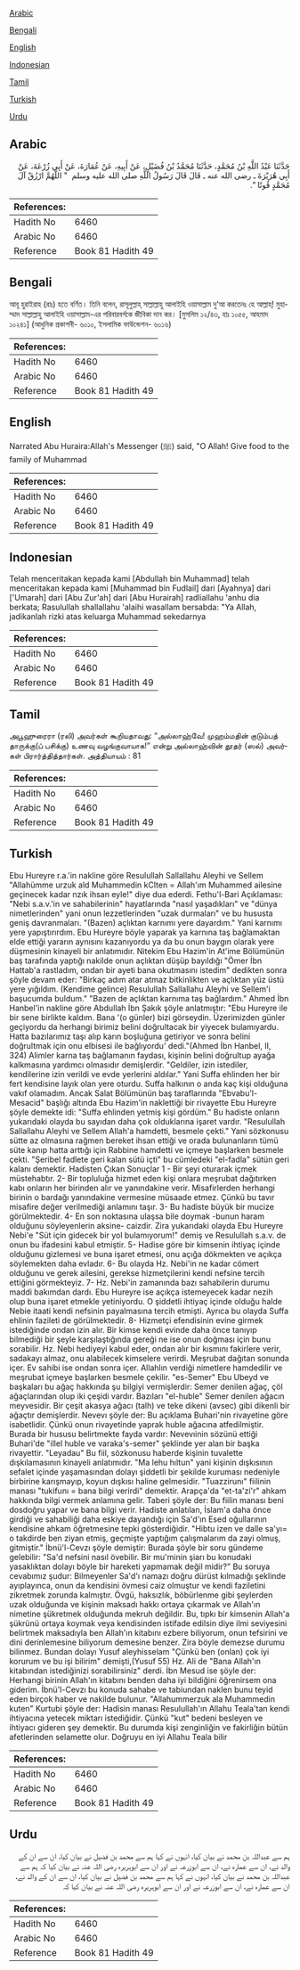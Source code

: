 [Arabic](#arabic)

[Bengali](#bengali)

[English](#english)

[Indonesian](#indonesian)

[Tamil](#tamil)

[Turkish](#turkish)

[Urdu](#urdu)

## Arabic


<div dir="rtl" lang="ar" style={{fontSize:'larger',backgroundColor:'#f8f9fa',padding:20}}>
حَدَّثَنَا عَبْدُ اللَّهِ بْنُ مُحَمَّدٍ، حَدَّثَنَا مُحَمَّدُ بْنُ فُضَيْلٍ، عَنْ أَبِيهِ، عَنْ عُمَارَةَ، عَنْ أَبِي زُرْعَةَ، عَنْ أَبِي هُرَيْرَةَ ـ رضى الله عنه ـ قَالَ قَالَ رَسُولُ اللَّهِ صلى الله عليه وسلم ‏ "‏ اللَّهُمَّ ارْزُقْ آلَ مُحَمَّدٍ قُوتًا ‏"‏‏.‏
</div>
<div style={{backgroundColor:'#f8f9fa',padding:20, marginBottom: 10}}><table> <thead> <tr> <th>References:</th> <th></th> </tr> </thead> <tbody><tr><td>Hadith No</td><td>6460</td></tr><tr><td>Arabic No</td><td>6460</td></tr><tr><td>Reference</td><td>Book 81 Hadith 49</td></tr></tbody></table></div>

## Bengali


<div dir="ltr" lang="bn" style={{fontSize:'larger',backgroundColor:'#f8f9fa',padding:20}}>
আবূ হুরাইরাহ (রাঃ) হতে বর্ণিত। তিনি বলেন, রাসূলুল্লাহ্ সাল্লাল্লাহু আলাইহি ওয়াসাল্লাম দু‘আ করতেনঃ হে আল্লাহ্! মুহাম্মাদ সাল্লাল্লাহু আলাইহি ওয়াসাল্লাম-এর পরিবারবর্গকে জীবিকা দান কর। [মুসলিম ১২/৪৩, হাঃ ১০৫৫, আহমাদ ১০২৪১] (আধুনিক প্রকাশনী- ৬০১০, ইসলামিক ফাউন্ডেশন- ৬০১৬)
</div>
<div style={{backgroundColor:'#f8f9fa',padding:20, marginBottom: 10}}><table> <thead> <tr> <th>References:</th> <th></th> </tr> </thead> <tbody><tr><td>Hadith No</td><td>6460</td></tr><tr><td>Arabic No</td><td>6460</td></tr><tr><td>Reference</td><td>Book 81 Hadith 49</td></tr></tbody></table></div>

## English


<div dir="ltr" lang="en" style={{fontSize:'larger',backgroundColor:'#f8f9fa',padding:20}}>
Narrated Abu Huraira:Allah's Messenger (ﷺ) said, "O Allah! Give food to the family of Muhammad
</div>
<div style={{backgroundColor:'#f8f9fa',padding:20, marginBottom: 10}}><table> <thead> <tr> <th>References:</th> <th></th> </tr> </thead> <tbody><tr><td>Hadith No</td><td>6460</td></tr><tr><td>Arabic No</td><td>6460</td></tr><tr><td>Reference</td><td>Book 81 Hadith 49</td></tr></tbody></table></div>

## Indonesian


<div dir="ltr" lang="id" style={{fontSize:'larger',backgroundColor:'#f8f9fa',padding:20}}>
Telah menceritakan kepada kami [Abdullah bin Muhammad] telah menceritakan kepada kami [Muhammad bin Fudlail] dari [Ayahnya] dari ['Umarah] dari [Abu Zur'ah] dari [Abu Hurairah] radliallahu 'anhu dia berkata; Rasulullah shallallahu 'alaihi wasallam bersabda: "Ya Allah, jadikanlah rizki atas keluarga Muhammad sekedarnya
</div>
<div style={{backgroundColor:'#f8f9fa',padding:20, marginBottom: 10}}><table> <thead> <tr> <th>References:</th> <th></th> </tr> </thead> <tbody><tr><td>Hadith No</td><td>6460</td></tr><tr><td>Arabic No</td><td>6460</td></tr><tr><td>Reference</td><td>Book 81 Hadith 49</td></tr></tbody></table></div>

## Tamil


<div dir="ltr" lang="ta" style={{fontSize:'larger',backgroundColor:'#f8f9fa',padding:20}}>
அபூஹுரைரா (ரலி) அவர்கள் கூறியதாவது: “அல்லாஹ்வே! முஹம்மதின் குடும்பத் தாருக்கு(ப் பசிக்கு) உணவு வழங்குவாயாக!” என்று அல்லாஹ்வின் தூதர் (ஸல்) அவர்கள் பிரார்த்தித்தார்கள். அத்தியாயம் : 81
</div>
<div style={{backgroundColor:'#f8f9fa',padding:20, marginBottom: 10}}><table> <thead> <tr> <th>References:</th> <th></th> </tr> </thead> <tbody><tr><td>Hadith No</td><td>6460</td></tr><tr><td>Arabic No</td><td>6460</td></tr><tr><td>Reference</td><td>Book 81 Hadith 49</td></tr></tbody></table></div>

## Turkish


<div dir="ltr" lang="tr" style={{fontSize:'larger',backgroundColor:'#f8f9fa',padding:20}}>
Ebu Hureyre r.a.'in nakline göre Resulullah Sallallahu Aleyhi ve Sellem "Allahümme urzuk ald Muhammedin kClten = Allah'ım Muhammed ailesine geçinecek kadar nzık ihsan eyle!" diye dua ederdi. Fethu'l-Bari Açıklaması: "Nebi s.a.v.'in ve sahabilerinin" hayatlarında "nasıl yaşadıkları" ve "dünya nimetlerinden" yani onun lezzetlerinden "uzak durmaları" ve bu hususta geniş davranmaları. "(Bazen) açlıktan karnımı yere dayardım." Yani karnımı yere yapıştırırdım. Ebu Hureyre böyle yaparak ya karnına taş bağlamaktan elde ettiği yararın aynısını kazanıyordu ya da bu onun baygın olarak yere düşmesinin kinayeli bir anlatımıdır. Nitekim Ebu Hazim'in At'ime Bölümünün baş tarafında yaptığı nakilde onun açlıktan düşüp bayıldığı "Ömer İbn Hattab'a rastladım, ondan bir ayeti bana okutmasını istedim" dedikten sonra şöyle devam eder: "Birkaç adım atar atmaz bitkinlikten ve açlıktan yüz üstü yere yığıldım. (Kendime gelince) Resulullah Sallallahu Aleyhi ve Sellem'i başucumda buldum." "Bazen de açlıktan karnıma taş bağlardım." Ahmed İbn Hanbel'in nakline göre Abdullah İbn Şakık şöyle anlatmıştır: "Ebu Hureyre ile bir sene birlikte kaldım. Bana '(o günler) bizi görseydin. Üzerimizden günler geçiyordu da herhangi birimiz belini doğrultacak bir yiyecek bulamıyardu. Hatta bazılarımız taşı alıp karın boşluğuna getiriyor ve sonra belini doğrultmak için onu elbisesi ile bağlıyordu' dedi."(Ahmed İbn Hanbel, II, 324) Alimler karna taş bağlamanın faydası, kişinin belini doğrultup ayağa kalkmasına yardımcı olmasıdır demişlerdir. "Geldiler, izin istediler, kendilerine izin verildi ve evde yerlerini aldılar." Yani Suffa ehlinden her bir fert kendisine layık olan yere oturdu. Suffa halkının o anda kaç kişi olduğuna vakıf olamadım. Ancak Salat Bölümünün baş taraflarında "Ebvabu'l-Mesacid" başlığı altında Ebu Hazim'in naklettiği bir rivayette Ebu Hureyre şöyle demekte idi: "Suffa ehlinden yetmiş kişi gördüm." Bu hadiste onların yukarıdaki olayda bu sayıdan daha çok olduklarına işaret vardır. "Resulullah Sallallahu Aleyhi ve Sellem Allah'a hamdetti, besmele çekti." Yani sözkonusu sütte az olmasına rağmen bereket ihsan ettiği ve orada bulunanların tümü süte kanıp hatta arttığı için Rabbine hamdetti ve içmeye başlarken besmele çekti. "Şeribel fadlete geri kalan sütü içti" bu cümledeki "el-fadla" sütün geri kalanı demektir. Hadisten Çıkan Sonuçlar 1 - Bir şeyi oturarak içmek müstehabtır. 2- Bir topluluğa hizmet eden kişi onlara meşrubat dağıtırken kabı onların her birinden alır ve yanındakine verir. Misafirlerden herhangi birinin o bardağı yanındakine vermesine müsaade etmez. Çünkü bu tavır misafire değer verilmediği anlamını taşır. 3- Bu hadiste büyük bir mucize görülmektedir. 4- En son noktasına ulaşsa bile doymak -bunun haram olduğunu söyleyenlerin aksine- caizdir. Zira yukarıdaki olayda Ebu Hureyre Nebi'e "Süt için gidecek bir yol bulamıyorum!" demiş ve Resulullah s.a.v. de onun bu ifadesini kabul etmiştir. 5- Hadise göre bir kimsenin ihtiyaç içinde olduğunu gizlemesi ve buna işaret etmesi, onu açığa dökmekten ve açıkça söylemekten daha evladır. 6- Bu olayda Hz. Nebi'in ne kadar cömert olduğunu ve gerek ailesini, gerekse hizmetçilerini kendi nefsine tercih ettiğini görmekteyiz. 7- Hz. Nebi'in zamanında bazı sahabilerin durumu maddi bakımdan dardı. Ebu Hureyre ise açıkça istemeyecek kadar nezih olup buna işaret etmekle yetiniyordu. O şiddetli ihtiyaç içinde olduğu halde Nebie itaati kendi nefsinin payalmasına tercih etmişti. Ayrıca bu olayda Suffa ehlinin fazileti de görülmektedir. 8- Hizmetçi efendisinin evine girmek istediğinde ondan izin alır. Bir kimse kendi evinde daha önce tanıyıp bilmediği bir şeyle karşılaştığında gereği ne ise onun doğması için bunu sorabilir. Hz. Nebi hediyeyi kabul eder, ondan alır bir kısmını fakirlere verir, sadakayı almaz, onu alabilecek kimselere verirdi. Meşrubat dağıtan sonunda içer. Ev sahibi ise ondan sonra içer. Allahlın verdiği nimetlere hamdedilir ve meşrubat içmeye başlarken besmele çekilir. "es-Semer" Ebu Ubeyd ve başkaları bu ağaç hakkında şu bilgiyi vermişlerdir: Semer denilen ağaç, çöl ağaçlarından olup iki çeşidi vardır. Bazıları "el-huble" Semer denilen ağacın meyvesidir. Bir çeşit akasya ağacı (talh) ve teke dikeni (avsec) gibi dikenli bir ağaçtır demişlerdir. Nevevı şöyle der: Bu açıklama Buhari'nin rivayetine göre isabetlidir. Çünkü onun rivayetinde yaprak huble ağacına atfedilmiştir. Burada bir hususu belirtmekte fayda vardır: Nevevıinin sözünü ettiği Buhari'de "illel huble ve varaka's-semer" şeklinde yer alan bir başka rivayettir. "Leyadau" Bu fiil, sözkonusu haberde kişinin tuvalette dışkılamasının kinayeli anlatımıdır. "Ma lehu hıltun" yani kişinin dışkısının sefalet içinde yaşamasından dolayı şiddetli bir şekilde kuruması nedeniyle birbirine karışmayıp, koyun dışkısı haline gelmesidir. "Tuazzirunı" fiilinin manası "tukifunı = bana bilgi verirdi" demektir. Arapça'da "et-ta'zi'r" ahkam hakkında bilgi vermek anlamına gelir. Taberi şöyle der: Bu fiilin manası beni dosdoğru yapar ve bana bilgi verir. Hadiste anlatılan, İslam'a daha önce girdiği ve sahabiliği daha eskiye dayandığı için Sa'd'ın Esed oğullarının kendisine ahkam öğretmesine tepki gösterdiğidir. "Hibtu izen ve dalle sa'yı= o takdirde ben ziyan etmiş, geçmişte yaptığım çalışmalarım da zayi olmuş, gitmiştir." İbnü'l-Cevzı şöyle demiştir: Burada şöyle bir soru gündeme gelebilir: "Sa'd nefsini nasıl övebilir. Bir mu'minin şiarı bu konudaki yasaklıktan dolayı böyle bir hareketi yapmamak değil midir?" Bu soruya cevabımız şudur: Bilmeyenler Sa'd'ı namazı doğru dürüst kılmadığı şeklinde ayıplayınca, onun da kendisini övmesi caiz olmuştur ve kendi faziletini zikretmek zorunda kalmıştır. Övgü, haksızlık, böbürlenme gibi şeylerden uzak olduğunda ve kişinin maksadı hakkı ortaya çıkarmak ve Allah'ın nimetine şükretmek olduğunda mekruh değildir. Bu, tıpkı bir kimsenin Allah'a şükrünü ortaya koymak veya kendisinden istifade edilsin diye ilmi seviyesini belirtmek maksadıyla ben Allah'ın kitabını ezbere biliyorum, onun tefsirini ve dini derinlemesine biliyorum demesine benzer. Zira böyle demezse durumu bilinmez. Bundan dolayı Yusuf aleyhisselam "Çünkü ben (onlan) çok iyi korurum ve bu işi bilirim" demişti,(Yusuf 55) Hz. Ali de "Bana Allah'ın kitabından istediğinizi sorabilirsiniz" derdi. İbn Mesud ise şöyle der: Herhangi birinin Allah'ın kitabını benden daha iyi bildiğini öğrenirsem ona giderim. İbnü'l-Cevzı bu konuda sahabe ve tabiundan naklen bunu teyid eden birçok haber ve nakilde bulunur. "Allahummerzuk ala Muhammedin kuten" Kurtubi şöyle der: Hadisin manası Resulullah'ın Allahu Teala'tan kendi ihtiyacına yetecek miktarı istediğidir. Çünkü "kut" bedeni besleyen ve ihtiyacı gideren şey demektir. Bu durumda kişi zenginliğin ve fakirliğin bütün afetlerinden selamette olur. Doğruyu en iyi Allahu Teala bilir
</div>
<div style={{backgroundColor:'#f8f9fa',padding:20, marginBottom: 10}}><table> <thead> <tr> <th>References:</th> <th></th> </tr> </thead> <tbody><tr><td>Hadith No</td><td>6460</td></tr><tr><td>Arabic No</td><td>6460</td></tr><tr><td>Reference</td><td>Book 81 Hadith 49</td></tr></tbody></table></div>

## Urdu


<div dir="rtl" lang="ur" style={{fontSize:'larger',backgroundColor:'#f8f9fa',padding:20}}>
ہم سے عبداللہ بن محمد نے بیان کیا، انہوں نے کہا ہم سے محمد بن فضیل نے بیان کیا، ان سے ان کے والد نے، ان سے عمارہ نے، ان سے ابوزرعہ نے اور ان سے ابوہریرہ رضی اللہ عنہ نے بیان کیا کہ ہم سے عبداللہ بن محمد نے بیان کیا، انہوں نے کہا ہم سے محمد بن فضیل نے بیان کیا، ان سے ان کے والد نے، ان سے عمارہ نے، ان سے ابوزرعہ نے اور ان سے ابوہریرہ رضی اللہ عنہ نے بیان کیا کہ
</div>
<div style={{backgroundColor:'#f8f9fa',padding:20, marginBottom: 10}}><table> <thead> <tr> <th>References:</th> <th></th> </tr> </thead> <tbody><tr><td>Hadith No</td><td>6460</td></tr><tr><td>Arabic No</td><td>6460</td></tr><tr><td>Reference</td><td>Book 81 Hadith 49</td></tr></tbody></table></div>